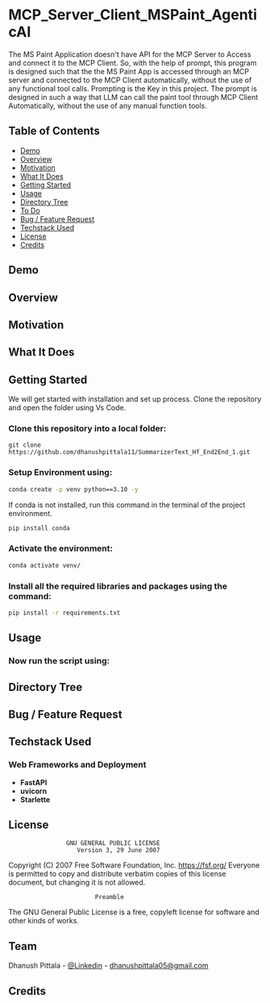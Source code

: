 # MCP_Server_Client_MSPaint_AgenticAI
The MS Paint Application doesn't have API for the MCP Server to Access and connect it to the MCP Client. So, with the help of prompt, this program is designed such that the the MS Paint App is accessed through an MCP server and connected to the MCP Client automatically, without the use of any functional tool calls. 
Prompting is the Key in this project. The prompt is designed in such a way that LLM can call the paint tool through MCP Client Automatically, without the use of any manual
function tools. 

## Table of Contents
  * [Demo](#demo)
  * [Overview](#overview)
  * [Motivation](#motivation)
  * [What It Does](#what-it-does)
  * [Getting Started](#Getting-started)
  * [Usage](#usage)
  * [Directory Tree](#directory-tree)
  * [To Do](#to-do)
  * [Bug / Feature Request](#bug---feature-request)
  * [Techstack Used](#techstack-used)
  * [License](#license)
  * [Credits](#credits)

## Demo



## Overview


## Motivation


## What It Does


## Getting Started
  We will get started with installation and set up process. Clone the repository and open the folder using Vs Code.
  ### Clone this repository into a local folder:
  ```
  git clone https://github.com/dhanushpittala11/SummarizerText_Hf_End2End_1.git
  ```
  ### Setup Environment using:
  ```bash
  conda create -p venv python==3.10 -y
  ```
  If conda is not installed, run this command in the terminal of the project environment.
  ```bash
  pip install conda
  ```
  ### Activate the environment:
  ```bash
  conda activate venv/
  ```
  ### Install all the required libraries and packages using the command:
  ```bash
  pip install -r requirements.txt
  ```
## Usage
  ### Now run the script using:

## Directory Tree


## Bug / Feature Request


## Techstack Used


 ### Web Frameworks and Deployment
 * **FastAPI**
 * **uvicorn**
 * **Starlette**

## License
                    GNU GENERAL PUBLIC LICENSE
                       Version 3, 29 June 2007

 Copyright (C) 2007 Free Software Foundation, Inc. <https://fsf.org/>
 Everyone is permitted to copy and distribute verbatim copies
 of this license document, but changing it is not allowed.

                            Preamble

  The GNU General Public License is a free, copyleft license for
software and other kinds of works.

## Team
Dhanush Pittala - [@Linkedin](https://www.linkedin.com/in/dhanush-pittala-83b964225) - dhanushpittala05@gmail.com

## Credits

